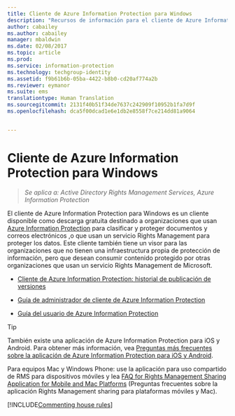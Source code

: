 ```yaml
---
title: Cliente de Azure Information Protection para Windows
description: "Recursos de información para el cliente de Azure Information Protection para Windows. Este cliente disponible como descarga gratuita está destinado a las organizaciones que desean clasificar y proteger documentos y correos electrónicos."
author: cabailey
ms.author: cabailey
manager: mbaldwin
ms.date: 02/08/2017
ms.topic: article
ms.prod: 
ms.service: information-protection
ms.technology: techgroup-identity
ms.assetid: f9b61b6b-05ba-4422-b8b0-cd20af774a2b
ms.reviewer: eymanor
ms.suite: ems
translationtype: Human Translation
ms.sourcegitcommit: 2131f40b51f34de7637c242909f10952b1fa7d9f
ms.openlocfilehash: dca5f00dcad1e6e1db2e8558f7ce214dd81a9064


---
```


# <a name="azure-information-protection-client-for-windows"></a>Cliente de Azure Information Protection para Windows

>*Se aplica a: Active Directory Rights Management Services, Azure Information Protection*

El cliente de Azure Information Protection para Windows es un cliente disponible como descarga gratuita destinado a organizaciones que usan [Azure Information Protection](../understand-explore/what-is-information-protection.md) para clasificar y proteger documentos y correos electrónicos ,o que usan un servicio Rights Management para proteger los datos. Este cliente también tiene un visor para las organizaciones que no tienen una infraestructura propia de protección de información, pero que desean consumir contenido protegido por otras organizaciones que usan un servicio Rights Management de Microsoft.

- [Cliente de Azure Information Protection: historial de publicación de versiones](client-version-release-history.md)

- [Guía de administrador de cliente de Azure Information Protection](client-admin-guide.md)

- [Guía del usuario de Azure Information Protection](client-user-guide.md)

> [!TIP]
> También existe una aplicación de Azure Information Protection para iOS y Android. Para obtener más información, vea [Preguntas más frecuentes sobre la aplicación de Azure Information Protection para iOS y Android](mobile-app-faq.md ).
> 
> Para equipos Mac y Windows Phone: use la aplicación para uso compartido de RMS para dispositivos móviles y lea [FAQ for Rights Management Sharing Application for Mobile and Mac Platforms](http://technet.microsoft.com/dn451248) (Preguntas frecuentes sobre la aplicación Rights Management sharing para plataformas móviles y Mac).


[!INCLUDE[Commenting house rules](../includes/houserules.md)]



<!--HONumber=Feb17_HO4-->


